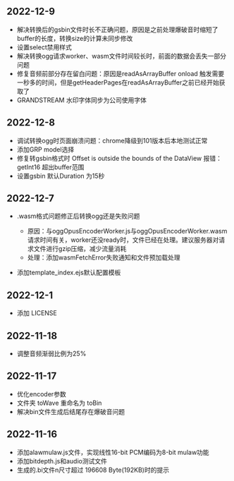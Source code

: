 ## 2022-12-9

- 解决转换后的gsbin文件时长不正确问题，原因是之前处理爆破音时缩短了buffer的长度，转换size的计算未同步修改
- 设置select禁用样式
- 解决转换ogg请求worker、wasm文件时间较长时，前面的数据会丢失一部分问题
- 修复音频前部分存在留白问题：原因是readAsArrayBuffer onload 触发需要一秒多的时间，但是getHeaderPages在readAsArrayBuffer之前已经开始获取了
- GRANDSTREAM 水印字体同步为公司使用字体

## 2022-12-8

- 调试转换ogg时页面崩溃问题：chrome降级到101版本后本地测试正常
- 添加GRP model选择
- 修复转gsbin格式时 Offset is outside the bounds of the DataView 报错： getInt16 超出buffer范围
- 设置gsbin 默认Duration 为15秒

## 2022-12-7

- .wasm格式问题修正后转换ogg还是失败问题
    - 原因：与oggOpusEncoderWorker.js与oggOpusEncoderWorker.wasm 请求时间有关，worker还没ready时，文件已经在处理。建议服务器对请求文件进行gzip压缩，减少流量消耗
    - 处理：添加wasmFetchError失败通知和文件预加载处理

- 添加template_index.ejs默认配置模板

## 2022-12-1

- 添加 LICENSE

## 2022-11-18

- 调整音频渐弱比例为25%

## 2022-11-17

- 优化encoder参数
- 文件夹 toWave 重命名为 toBin
- 解决bin文件生成后结尾存在爆破音问题

## 2022-11-16

- 添加alawmulaw.js文件，实现线性16-bit PCM编码为8-bit mulaw功能
- 添加bitdepth.js和audio测试文件
- 生成的.bi文件n尺寸超过 196608 Byte(192KB)时的提示
